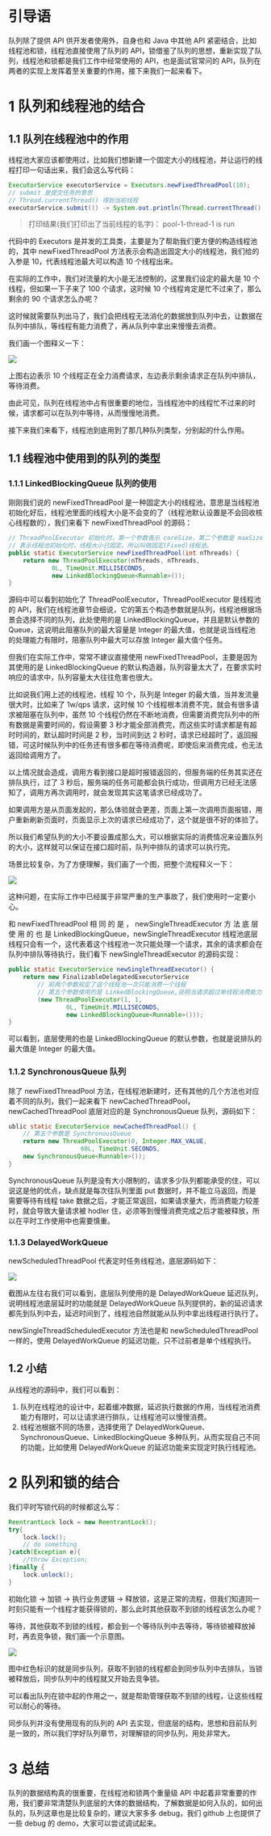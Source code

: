 # 引导语

队列除了提供 API 供开发者使用外，自身也和 Java 中其他 API 紧密结合，比如线程池和锁，线程池直接使用了队列的 API，锁借鉴了队列的思想，重新实现了队列，线程池和锁都是我们工作中经常使用的 API，也是面试官常问的 API，队列在两者的实现上发挥着至关重要的作用，接下来我们一起来看下。

# 1 队列和线程池的结合

## 1.1 队列在线程池中的作用

线程池大家应该都使用过，比如我们想新建一个固定大小的线程池，并让运行的线程打印一句话出来，我们会这么写代码：

```java
ExecutorService executorService = Executors.newFixedThreadPool(10);
// submit 是提交任务的意思
// Thread.currentThread() 得到当前线程
executorService.submit(() -> System.out.println(Thread.currentThread().getName() + " is run");
```

> 打印结果(我们打印出了当前线程的名字)：
> pool-1-thread-1 is run

代码中的 Executors 是并发的工具类，主要是为了帮助我们更方便的构造线程池的，其中 newFixedThreadPool 方法表示会构造出固定大小的线程池，我们给的入参是 10，代表线程池最大可以构造 10 个线程出来。

在实际的工作中，我们对流量的大小是无法控制的，这里我们设定的最大是 10 个线程，但如果一下子来了 100 个请求，这时候 10 个线程肯定是忙不过来了，那么剩余的 90 个请求怎么办呢？

这时候就需要队列出马了，我们会把线程无法消化的数据放到队列中去，让数据在队列中排队，等线程有能力消费了，再从队列中拿出来慢慢去消费。

我们画一个图释义一下：

![](..\image\24-1.png)

上图右边表示 10 个线程正在全力消费请求，左边表示剩余请求正在队列中排队，等待消费。

由此可见，队列在线程池中占有很重要的地位，当线程池中的线程忙不过来的时候，请求都可以在队列中等待，从而慢慢地消费。

接下来我们来看下，线程池到底用到了那几种队列类型，分别起的什么作用。

## 1.1 线程池中使用到的队列的类型

### 1.1.1 LinkedBlockingQueue 队列的使用

刚刚我们说的 newFixedThreadPool 是一种固定大小的线程池，意思是当线程池初始化好后，线程池里面的线程大小是不会变的了（线程池默认设置是不会回收核心线程数的），我们来看下 newFixedThreadPool 的源码：

```java
// ThreadPoolExecutor 初始化时，第一个参数表示 coreSize，第二个参数是 maxSize，coreSize =
// 表示线程池初始化时，线程大小已固定，所以叫做固定(Fixed)线程池。
public static ExecutorService newFixedThreadPool(int nThreads) {
	return new ThreadPoolExecutor(nThreads, nThreads,
			0L, TimeUnit.MILLISECONDS,
			new LinkedBlockingQueue<Runnable>());
}
```

源码中可以看到初始化了 ThreadPoolExecutor，ThreadPoolExecutor 是线程池的 API，我们在线程池章节会细说，它的第五个构造参数就是队列，线程池根据场景会选择不同的队列，此处使用的是 LinkedBlockingQueue，并且是默认参数的 Queue，这说明此阻塞队列的最大容量是 Integer 的最大值，也就是说当线程池的处理能力有限时，阻塞队列中最大可以存放 Integer 最大值个任务。

但我们在实际工作中，常常不建议直接使用 newFixedThreadPool，主要是因为其使用的是 LinkedBlockingQueue 的默认构造器，队列容量太大了，在要求实时响应的请求中，队列容量太大往往危害也很大。

比如说我们用上述的线程池，线程 10 个，队列是 Integer 的最大值，当并发流量很大时，比如来了 1w/qps 请求，这时候 10 个线程根本消费不完，就会有很多请求被阻塞在队列中，虽然 10 个线程仍然在不断地消费，但需要消费完队列中的所有数据是需要时间的，假设需要 3 秒才能全部消费完，而这些实时请求都是有超时时间的，默认超时时间是 2 秒，当时间到达 2 秒时，请求已经超时了，返回报错，可这时候队列中的任务还有很多都在等待消费呢，即使后来消费完成，也无法返回给调用方了。

以上情况就会造成，调用方看到接口是超时报错返回的，但服务端的任务其实还在排队执行，过了 3 秒后，服务端的任务可能都会执行成功，但调用方已经无法感知了，调用方再次调用时，就会发现其实这笔请求已经成功了。

如果调用方是从页面发起的，那么体验就会更差，页面上第一次调用页面报错，用户重新刷新页面时，页面显示上次的请求已经成功了，这个就是很不好的体验了。

所以我们希望队列的大小不要设置成那么大，可以根据实际的消费情况来设置队列的大小，这样就可以保证在接口超时前，队列中排队的请求可以执行完。

场景比较复杂，为了方便理解，我们画了一个图，把整个流程释义一下：

![](..\image\24-2.png)

这种问题，在实际工作中已经属于非常严重的生产事故了，我们使用时一定要小心。

和 newFixedThreadPool 相 同 的 是 ， newSingleThreadExecutor 方 法 底 层 使 用 的 也 是 LinkedBlockingQueue，newSingleThreadExecutor 线程池底层线程只会有一个，这代表着这个线程池一次只能处理一个请求，其余的请求都会在队列中排队等待执行，我们看下 newSingleThreadExecutor 的源码实现：

```java
public static ExecutorService newSingleThreadExecutor() {
    return new FinalizableDelegatedExecutorService
    	// 前两个参数规定了这个线程池一次只能消费一个线程
    	// 第五个参数使用的是 LinkedBlockingQueue,说明当请求超过单线程消费能力时，就会排队
    	(new ThreadPoolExecutor(1, 1,
                0L, TimeUnit.MILLISECONDS,
                new LinkedBlockingQueue<Runnable>()));
}
```

可以看到，底层使用的也是 LinkedBlockingQueue 的默认参数，也就是说排队的最大值是 Integer 的最大值。

### 1.1.2 SynchronousQueue 队列

除了 newFixedThreadPool 方法，在线程池新建时，还有其他的几个方法也对应着不同的队列，我们一起来看下 newCachedThreadPool，newCachedThreadPool 底层对应的是 SynchronousQueue 队列，源码如下：

```java
ublic static ExecutorService newCachedThreadPool() {
    // 第五个参数是 SynchronousQueue
    return new ThreadPoolExecutor(0, Integer.MAX_VALUE,
    				60L, TimeUnit.SECONDS,
    new SynchronousQueue<Runnable>());
}
```

SynchronousQueue 队列是没有大小限制的，请求多少队列都能承受的住，可以说这是他的优点，缺点就是每次往队列里面 put 数据时，并不能立马返回，而是需要等待有线程 take 数据之后，才能正常返回，如果请求量大，而消费能力较差时，就会导致大量请求被 hodler 住，必须等到慢慢消费完成之后才能被释放，所以在平时工作使用中也需要慎重。

### 1.1.3 DelayedWorkQueue

newScheduledThreadPool 代表定时任务线程池，底层源码如下：

![](..\image\24-3.png)

截图从左往右我们可以看到，底层队列使用的是 DelayedWorkQueue 延迟队列，说明线程池底层延时的功能就是 DelayedWorkQueue 队列提供的，新的延迟请求都先到队列中去，延迟时间到了，线程池自然就能从队列中拿出线程进行执行了。

newSingleThreadScheduledExecutor 方法也是和 newScheduledThreadPool 一样的，使用 DelayedWorkQueue 的延迟功能，只不过前者是单个线程执行。

## 1.2 小结

从线程池的源码中，我们可以看到：

1. 队列在线程池的设计中，起着缓冲数据，延迟执行数据的作用，当线程池消费能力有限时，可以让请求进行排队，让线程池可以慢慢消费。
2. 线程池根据不同的场景，选择使用了 DelayedWorkQueue、SynchronousQueue、LinkedBlockingQueue 多种队列，从而实现自己不同的功能，比如使用 DelayedWorkQueue 的延迟功能来实现定时执行线程池。

# 2 队列和锁的结合

我们平时写锁代码的时候都这么写：

```java
ReentrantLock lock = new ReentrantLock();
try{
	lock.lock();
	// do something
}catch(Exception e){
	//throw Exception;
}finally {
	lock.unlock();
}
```

初始化锁 -> 加锁 -> 执行业务逻辑 -> 释放锁，这是正常的流程，但我们知道同一时刻只能有一个线程才能获得锁的，那么此时其他获取不到锁的线程该怎么办呢？

等待，其他获取不到锁的线程，都会到一个等待队列中去等待，等待锁被释放掉时，再去竞争锁，我们画一个示意图。

![](..\image\24-4.png)

图中红色标识的就是同步队列，获取不到锁的线程都会到同步队列中去排队，当锁被释放后，同步队列中的线程就又开始去竞争锁。

可以看出队列在锁中起的作用之一，就是帮助管理获取不到锁的线程，让这些线程可以耐心的等待。

同步队列并没有使用现有的队列的 API 去实现，但底层的结构，思想和目前队列是一致的，所以我们学好队列章节，对理解锁的同步队列，用处非常大。

# 3 总结

队列的数据结构真的很重要，在线程池和锁两个重量级 API 中起着非常重要的作用，我们要非常清楚队列底层的大体的数据结构，了解数据是如何入队的，如何出队的，队列这章也是比较复杂的，建议大家多多 debug，我们 github 上也提供了一些 debug 的 demo，大家可以尝试调试起来。